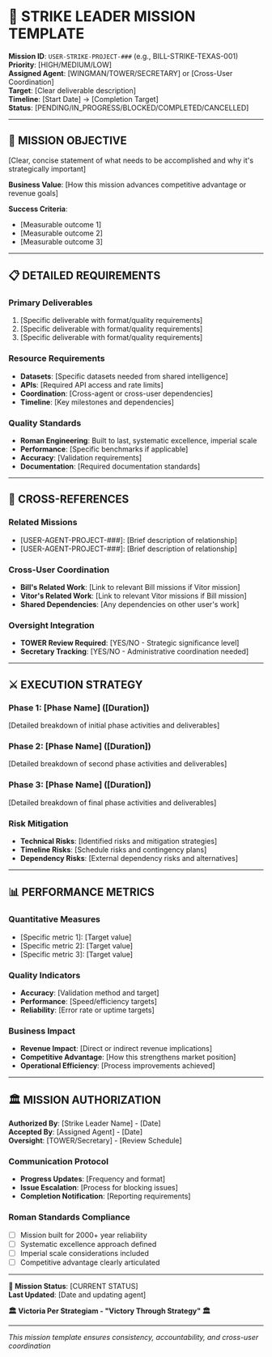 # 🎯 STRIKE LEADER MISSION TEMPLATE

**Mission ID**: `USER-STRIKE-PROJECT-###` (e.g., BILL-STRIKE-TEXAS-001)  
**Priority**: [HIGH/MEDIUM/LOW]  
**Assigned Agent**: [WINGMAN/TOWER/SECRETARY] or [Cross-User Coordination]  
**Target**: [Clear deliverable description]  
**Timeline**: [Start Date] → [Completion Target]  
**Status**: [PENDING/IN_PROGRESS/BLOCKED/COMPLETED/CANCELLED]

---

## 🎯 **MISSION OBJECTIVE**

[Clear, concise statement of what needs to be accomplished and why it's strategically important]

**Business Value**: [How this mission advances competitive advantage or revenue goals]

**Success Criteria**: 
- [Measurable outcome 1]
- [Measurable outcome 2]
- [Measurable outcome 3]

---

## 📋 **DETAILED REQUIREMENTS**

### **Primary Deliverables**
1. [Specific deliverable with format/quality requirements]
2. [Specific deliverable with format/quality requirements]  
3. [Specific deliverable with format/quality requirements]

### **Resource Requirements**
- **Datasets**: [Specific datasets needed from shared intelligence]
- **APIs**: [Required API access and rate limits]
- **Coordination**: [Cross-agent or cross-user dependencies]
- **Timeline**: [Key milestones and dependencies]

### **Quality Standards**
- **Roman Engineering**: Built to last, systematic excellence, imperial scale
- **Performance**: [Specific benchmarks if applicable]
- **Accuracy**: [Validation requirements]
- **Documentation**: [Required documentation standards]

---

## 🔗 **CROSS-REFERENCES**

### **Related Missions**
- [USER-AGENT-PROJECT-###]: [Brief description of relationship]
- [USER-AGENT-PROJECT-###]: [Brief description of relationship]

### **Cross-User Coordination**
- **Bill's Related Work**: [Link to relevant Bill missions if Vitor mission]
- **Vitor's Related Work**: [Link to relevant Vitor missions if Bill mission]
- **Shared Dependencies**: [Any dependencies on other user's work]

### **Oversight Integration**
- **TOWER Review Required**: [YES/NO - Strategic significance level]
- **Secretary Tracking**: [YES/NO - Administrative coordination needed]

---

## ⚔️ **EXECUTION STRATEGY**

### **Phase 1**: [Phase Name] ([Duration])
[Detailed breakdown of initial phase activities and deliverables]

### **Phase 2**: [Phase Name] ([Duration])  
[Detailed breakdown of second phase activities and deliverables]

### **Phase 3**: [Phase Name] ([Duration])
[Detailed breakdown of final phase activities and deliverables]

### **Risk Mitigation**
- **Technical Risks**: [Identified risks and mitigation strategies]
- **Timeline Risks**: [Schedule risks and contingency plans]
- **Dependency Risks**: [External dependency risks and alternatives]

---

## 📊 **PERFORMANCE METRICS**

### **Quantitative Measures**
- [Specific metric 1]: [Target value]
- [Specific metric 2]: [Target value]  
- [Specific metric 3]: [Target value]

### **Quality Indicators**
- **Accuracy**: [Validation method and target]
- **Performance**: [Speed/efficiency targets]
- **Reliability**: [Error rate or uptime targets]

### **Business Impact**
- **Revenue Impact**: [Direct or indirect revenue implications]
- **Competitive Advantage**: [How this strengthens market position]
- **Operational Efficiency**: [Process improvements achieved]

---

## 🏛️ **MISSION AUTHORIZATION**

**Authorized By**: [Strike Leader Name] - [Date]  
**Accepted By**: [Assigned Agent] - [Date]  
**Oversight**: [TOWER/Secretary] - [Review Schedule]

### **Communication Protocol**
- **Progress Updates**: [Frequency and format]
- **Issue Escalation**: [Process for blocking issues]
- **Completion Notification**: [Reporting requirements]

### **Roman Standards Compliance**
- [ ] Mission built for 2000+ year reliability
- [ ] Systematic excellence approach defined
- [ ] Imperial scale considerations included
- [ ] Competitive advantage clearly articulated

---

**🎯 Mission Status**: [CURRENT STATUS]  
**Last Updated**: [Date and updating agent]

**🏛️ Victoria Per Strategiam - "Victory Through Strategy" 🏛️**

---

*This mission template ensures consistency, accountability, and cross-user coordination*